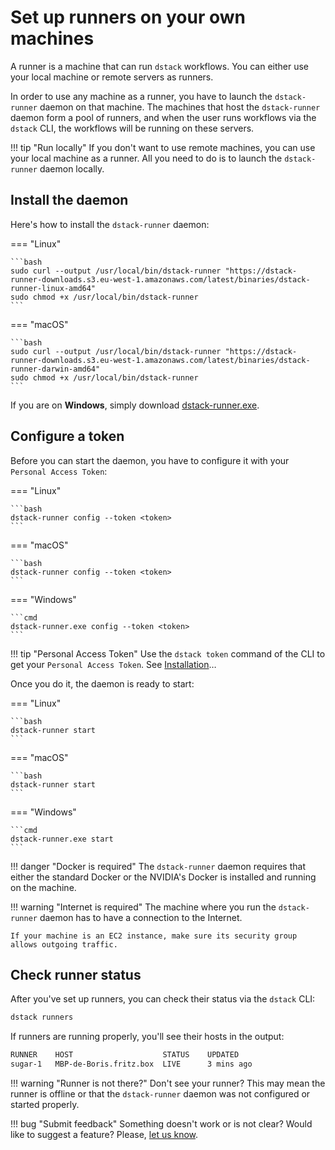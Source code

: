 # Set up runners on your own machines

A runner is a machine that can run `dstack` workflows. You can either use your local machine or
remote servers as runners.

In order to use any machine as a runner, you have to launch the `dstack-runner` daemon on that machine. 
The machines that host the `dstack-runner` daemon form a pool of runners, and when the user runs workflows via the 
`dstack` CLI, the workflows will be running on these servers.

!!! tip "Run locally"
    If you don't want to use remote machines, you can use your local machine as a runner.
    All you need to do is to launch the `dstack-runner` daemon locally.

## Install the daemon

Here's how to install the `dstack-runner` daemon:

=== "Linux"

    ```bash
    sudo curl --output /usr/local/bin/dstack-runner "https://dstack-runner-downloads.s3.eu-west-1.amazonaws.com/latest/binaries/dstack-runner-linux-amd64"
    sudo chmod +x /usr/local/bin/dstack-runner
    ```

=== "macOS"

    ```bash
    sudo curl --output /usr/local/bin/dstack-runner "https://dstack-runner-downloads.s3.eu-west-1.amazonaws.com/latest/binaries/dstack-runner-darwin-amd64"
    sudo chmod +x /usr/local/bin/dstack-runner
    ```

If you are on **Windows**, simply download [dstack-runner.exe](https://dstack-runner-downloads.s3.eu-west-1.amazonaws.com/latest/binaries/dstack-runner-windows-amd64.exe).

## Configure a token

Before you can start the daemon, you have to configure it with your `Personal Access Token`:

=== "Linux"

    ```bash
    dstack-runner config --token <token>
    ```

=== "macOS"

    ```bash
    dstack-runner config --token <token>
    ```

=== "Windows"

    ```cmd
    dstack-runner.exe config --token <token>
    ```

!!! tip "Personal Access Token"
    Use the `dstack token` command of the CLI to get your `Personal Access Token`. See [Installation](installation.md#get-a-token)&hellip;    

Once you do it, the daemon is ready to start:

=== "Linux"

    ```bash
    dstack-runner start
    ```

=== "macOS"

    ```bash
    dstack-runner start
    ```

=== "Windows"

    ```cmd
    dstack-runner.exe start
    ```

!!! danger "Docker is required"
    The `dstack-runner` daemon requires that either the standard Docker or the NVIDIA's Docker is installed and 
    running on the machine.

!!! warning "Internet is required"
    The machine where you run the `dstack-runner` daemon has to have a connection to the Internet. 

    If your machine is an EC2 instance, make sure its security group allows outgoing traffic. 

## Check runner status

After you've set up runners, you can check their status via the `dstack` CLI:

```bash
dstack runners 
```

If runners are running properly, you'll see their hosts in the output:

```bash
RUNNER    HOST                    STATUS    UPDATED
sugar-1   MBP-de-Boris.fritz.box  LIVE      3 mins ago
```

!!! warning "Runner is not there?"
    Don't see your runner? This may mean the runner is offline or that the `dstack-runner` daemon
    was not configured or started properly.

!!! bug "Submit feedback"
    Something doesn't work or is not clear? Would like to suggest a feature? Please, [let us know](https://forms.gle/nhigiDm4FmjZdRkx5).